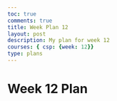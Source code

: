 ```yaml
---
toc: true
comments: true
title: Week Plan 12
layout: post
description: My plan for week 12
courses: { csp: {week: 12}}
type: plans
---
```


# Week 12 Plan

